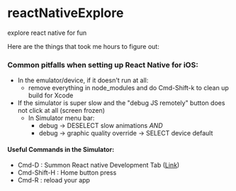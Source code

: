 # reactNativeExplore
explore react native for fun

Here are the things that took me hours to figure out: 

### Common pitfalls when setting up React Native for iOS:
 * In the emulator/device, if it doesn't run at all: 
    * remove everything in node_modules and do Cmd-Shift-k to clean up build for Xcode
 * If the simulator is super slow and the "debug JS remotely" button does not click at all (screen frozen) 
    * In Simulator menu bar: 
        * debug -> DESELECT slow animations *AND* 
        * debug -> graphic quality override -> SELECT device default
#### Useful Commands in the Simulator: 
* Cmd-D : Summon React native Development Tab ([Link](https://facebook.github.io/react-native/docs/debugging.html)) 
* Cmd-Shift-H : Home button press
* Cmd-R : reload your app
        
    
